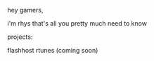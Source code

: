 hey gamers, 


i'm rhys that's all you pretty much need to know 


projects:

flashhost
rtunes (coming soon) 
